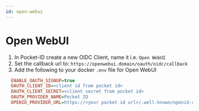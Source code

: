 ```yaml
---
id: open-webui
---
```


# Open WebUI

1. In Pocket-ID create a new OIDC Client, name it i.e. `Open WebUI`
2. Set the callback url to: `https://openwebui.domain/oauth/oidc/callback`
3. Add the following to your docker `.env` file for Open WebUI

```ini
  ENABLE_OAUTH_SIGNUP=true
  OAUTH_CLIENT_ID=<client id from pocket id>
  OAUTH_CLIENT_SECRET=<client secret from pocket id>
  OAUTH_PROVIDER_NAME=Pocket ID
  OPENID_PROVIDER_URL=https://<your pocket id url>/.well-known/openid-configuration
```
